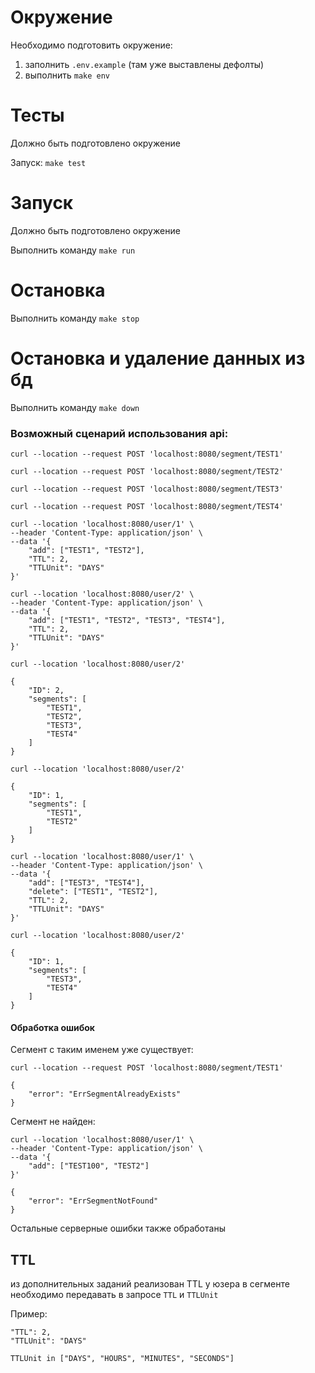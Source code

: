 # Окружение

Необходимо подготовить окружение:

1. заполнить ```.env.example``` (там уже выставлены дефолты)
2. выполнить ```make env```


# Тесты

Должно быть подготовлено окружение

Запуск: ```make test```

# Запуск

Должно быть подготовлено окружение

Выполнить команду ```make run```

# Остановка

Выполнить команду ```make stop```

# Остановка и удаление данных из бд

Выполнить команду ```make down```

### Возможный сценарий использования api:

```
curl --location --request POST 'localhost:8080/segment/TEST1'
```

```
curl --location --request POST 'localhost:8080/segment/TEST2'
```

```
curl --location --request POST 'localhost:8080/segment/TEST3'
```

```
curl --location --request POST 'localhost:8080/segment/TEST4'
```

```
curl --location 'localhost:8080/user/1' \
--header 'Content-Type: application/json' \
--data '{
    "add": ["TEST1", "TEST2"],
    "TTL": 2,
	"TTLUnit": "DAYS"
}'
```

```
curl --location 'localhost:8080/user/2' \
--header 'Content-Type: application/json' \
--data '{
    "add": ["TEST1", "TEST2", "TEST3", "TEST4"],
    "TTL": 2,
	"TTLUnit": "DAYS"
}'
```

```
curl --location 'localhost:8080/user/2'
```

```
{
    "ID": 2,
    "segments": [
        "TEST1",
        "TEST2",
        "TEST3",
        "TEST4"
    ]
}
```
```
curl --location 'localhost:8080/user/2'
```

```
{
    "ID": 1,
    "segments": [
        "TEST1",
        "TEST2"
    ]
}
```

```
curl --location 'localhost:8080/user/1' \
--header 'Content-Type: application/json' \
--data '{
    "add": ["TEST3", "TEST4"],
    "delete": ["TEST1", "TEST2"],
    "TTL": 2,
	"TTLUnit": "DAYS"
}'
```

```
curl --location 'localhost:8080/user/2'
```

```
{
    "ID": 1,
    "segments": [
        "TEST3",
        "TEST4"
    ]
}
```

#### Обработка ошибок

Сегмент с таким именем уже существует:

```
curl --location --request POST 'localhost:8080/segment/TEST1'
```

```
{
    "error": "ErrSegmentAlreadyExists"
}
```

Сегмент не найден:

```
curl --location 'localhost:8080/user/1' \
--header 'Content-Type: application/json' \
--data '{
    "add": ["TEST100", "TEST2"]
}'
```
```
{
    "error": "ErrSegmentNotFound"
}
```

Остальные серверные ошибки также обработаны

## TTL

из дополнительных заданий реализован TTL у юзера в сегменте
необходимо передавать в запросе ```TTL``` и ```TTLUnit```

Пример:

```
"TTL": 2,
"TTLUnit": "DAYS"
```

```TTLUnit in ["DAYS", "HOURS", "MINUTES", "SECONDS"]```